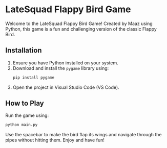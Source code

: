 # LateSquad Flappy Bird Game

Welcome to the LateSquad Flappy Bird Game! Created by Maaz using Python, this game is a fun and challenging version of the classic Flappy Bird. 

## Installation

1. Ensure you have Python installed on your system.
2. Download and install the `pygame` library using:
   ```bash
   pip install pygame
   ```
3. Open the project in Visual Studio Code (VS Code).

## How to Play

Run the game using:
```bash
python main.py
```
Use the spacebar to make the bird flap its wings and navigate through the pipes without hitting them. Enjoy and have fun!
